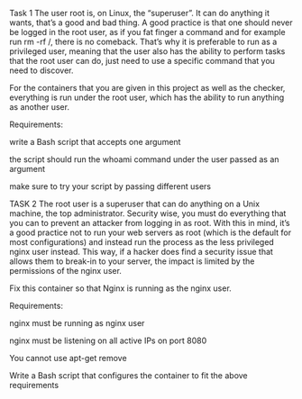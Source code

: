 Task 1
The user root is, on Linux, the “superuser”. It can do anything it wants, that’s a good and bad thing. A good practice is that one should never be logged in the root user, as if you fat finger a command and for example run rm -rf /, there is no comeback. That’s why it is preferable to run as a privileged user, meaning that the user also has the ability to perform tasks that the root user can do, just need to use a specific command that you need to discover.



For the containers that you are given in this project as well as the checker, everything is run under the root user, which has the ability to run anything as another user.



Requirements:



write a Bash script that accepts one argument

the script should run the whoami command under the user passed as an argument

make sure to try your script by passing different users

TASK 2
The root user is a superuser that can do anything on a Unix machine, the top administrator. Security wise, you must do everything that you can to prevent an attacker from logging in as root. With this in mind, it’s a good practice not to run your web servers as root (which is the default for most configurations) and instead run the process as the less privileged nginx user instead. This way, if a hacker does find a security issue that allows them to break-in to your server, the impact is limited by the permissions of the nginx user.



Fix this container so that Nginx is running as the nginx user.



Requirements:



nginx must be running as nginx user

nginx must be listening on all active IPs on port 8080

You cannot use apt-get remove

Write a Bash script that configures the container to fit the above requirements
